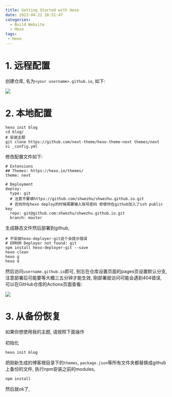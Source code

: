 ```yaml
---
title: Getting Started with Hexo
date: 2023-04-22 16:51:47
categories:
  - Build Website
  - Hexo
tags:
 - Hexo
---
```


# 1. 远程配置

创建仓库, 名为`<your username>.github.io`, 如下:

![](a.png)

# 2. 本地配置

```shell
hexo init blog
cd blog/
# 安装主题
git clone https://github.com/next-theme/hexo-theme-next themes/next
vi _config.yml
```

修改配置文件如下:

```shell
# Extensions
## Themes: https://hexo.io/themes/
theme: next

# Deployment
deploy:
  type: git
  # 注意不要填https://github.com/shwezhu/shwezhu.github.io.git
  # 否则你在hexo deploy的时候需要输入账号密码 即使你在github加入了ssh public key
  repo: git@github.com:shwezhu/shwezhu.github.io.git
  branch: master
```

生成静态文件然后部署到github, 

```shell
# 不安装hexo-deployer-git这个会提示错误
# ERROR Deployer not found: git
npm install hexo-deployer-git --save
hexo clean
hexo g
hexo d
```

然后访问`username.github.io`即可, 别忘在仓库设置页面的pages页设置默认分支, 注意部署后可能要等大概三五分钟才能生效, 刚部署就访问可能会遇到404错误, 可以在GitHub仓库的Actions页面查看:

![](b.png)

# 3. 从备份恢复

如果你想使用我的主题, 请按照下面操作

初始化

```shell
hexo init blog
```

 把刚新生成的博客根目录下的`themes`, `package.json`等所有文件夹都替换成github上备份的文件, 执行npm安装之前的modules, 

```
npm install
```

然后就ok了, 
